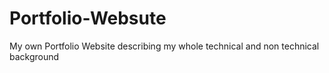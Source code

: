# Portfolio-Websute
My own Portfolio Website describing my whole technical and non technical background
